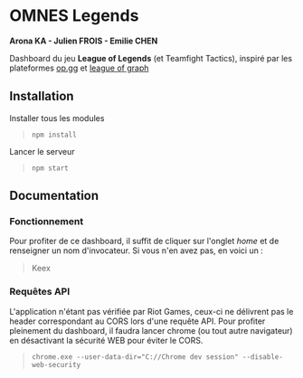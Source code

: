 # OMNES Legends

**Arona KA - Julien FROIS - Emilie CHEN**

Dashboard du jeu **League of Legends** (et Teamfight Tactics), inspiré par les plateformes [op.gg](https://euw.op.gg/) et [league of graph](https://www.leagueofgraphs.com/)

## Installation

Installer tous les modules

> `npm install`

Lancer le serveur

> `npm start`

## Documentation

### Fonctionnement

Pour profiter de ce dashboard, il suffit de cliquer sur l'onglet _home_ et de renseigner un nom d'invocateur. Si vous n'en avez pas, en voici un :

> Keex

### Requêtes API

L'application n'étant pas vérifiée par Riot Games, ceux-ci ne délivrent pas le header correspondant au CORS lors d'une requête API.
Pour profiter pleinement du dashboard, il faudra lancer chrome (ou tout autre navigateur) en désactivant la sécurité WEB pour éviter le CORS.

> `chrome.exe --user-data-dir="C://Chrome dev session" --disable-web-security`
